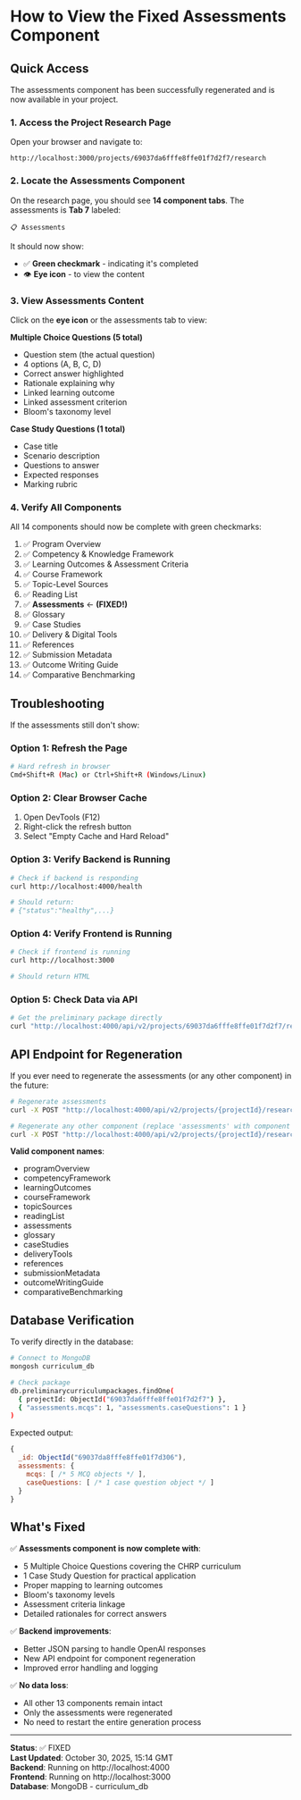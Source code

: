 # How to View the Fixed Assessments Component

## Quick Access

The assessments component has been successfully regenerated and is now available in your project.

### 1. Access the Project Research Page

Open your browser and navigate to:

```
http://localhost:3000/projects/69037da6fffe8ffe01f7d2f7/research
```

### 2. Locate the Assessments Component

On the research page, you should see **14 component tabs**. The assessments is **Tab 7** labeled:

```
📋 Assessments
```

It should now show:

- ✅ **Green checkmark** - indicating it's completed
- 👁️ **Eye icon** - to view the content

### 3. View Assessments Content

Click on the **eye icon** or the assessments tab to view:

**Multiple Choice Questions (5 total)**

- Question stem (the actual question)
- 4 options (A, B, C, D)
- Correct answer highlighted
- Rationale explaining why
- Linked learning outcome
- Linked assessment criterion
- Bloom's taxonomy level

**Case Study Questions (1 total)**

- Case title
- Scenario description
- Questions to answer
- Expected responses
- Marking rubric

### 4. Verify All Components

All 14 components should now be complete with green checkmarks:

1. ✅ Program Overview
2. ✅ Competency & Knowledge Framework
3. ✅ Learning Outcomes & Assessment Criteria
4. ✅ Course Framework
5. ✅ Topic-Level Sources
6. ✅ Reading List
7. ✅ **Assessments** ← **(FIXED!)**
8. ✅ Glossary
9. ✅ Case Studies
10. ✅ Delivery & Digital Tools
11. ✅ References
12. ✅ Submission Metadata
13. ✅ Outcome Writing Guide
14. ✅ Comparative Benchmarking

## Troubleshooting

If the assessments still don't show:

### Option 1: Refresh the Page

```bash
# Hard refresh in browser
Cmd+Shift+R (Mac) or Ctrl+Shift+R (Windows/Linux)
```

### Option 2: Clear Browser Cache

1. Open DevTools (F12)
2. Right-click the refresh button
3. Select "Empty Cache and Hard Reload"

### Option 3: Verify Backend is Running

```bash
# Check if backend is responding
curl http://localhost:4000/health

# Should return:
# {"status":"healthy",...}
```

### Option 4: Verify Frontend is Running

```bash
# Check if frontend is running
curl http://localhost:3000

# Should return HTML
```

### Option 5: Check Data via API

```bash
# Get the preliminary package directly
curl "http://localhost:4000/api/v2/projects/69037da6fffe8ffe01f7d2f7/research/package" | python3 -m json.tool | grep -A 20 '"assessments"'
```

## API Endpoint for Regeneration

If you ever need to regenerate the assessments (or any other component) in the future:

```bash
# Regenerate assessments
curl -X POST "http://localhost:4000/api/v2/projects/{projectId}/research/regenerate/assessments"

# Regenerate any other component (replace 'assessments' with component name)
curl -X POST "http://localhost:4000/api/v2/projects/{projectId}/research/regenerate/programOverview"
```

**Valid component names**:

- programOverview
- competencyFramework
- learningOutcomes
- courseFramework
- topicSources
- readingList
- assessments
- glossary
- caseStudies
- deliveryTools
- references
- submissionMetadata
- outcomeWritingGuide
- comparativeBenchmarking

## Database Verification

To verify directly in the database:

```bash
# Connect to MongoDB
mongosh curriculum_db

# Check package
db.preliminarycurriculumpackages.findOne(
  { projectId: ObjectId("69037da6fffe8ffe01f7d2f7") },
  { "assessments.mcqs": 1, "assessments.caseQuestions": 1 }
)
```

Expected output:

```javascript
{
  _id: ObjectId("69037da8fffe8ffe01f7d306"),
  assessments: {
    mcqs: [ /* 5 MCQ objects */ ],
    caseQuestions: [ /* 1 case question object */ ]
  }
}
```

## What's Fixed

✅ **Assessments component is now complete with**:

- 5 Multiple Choice Questions covering the CHRP curriculum
- 1 Case Study Question for practical application
- Proper mapping to learning outcomes
- Bloom's taxonomy levels
- Assessment criteria linkage
- Detailed rationales for correct answers

✅ **Backend improvements**:

- Better JSON parsing to handle OpenAI responses
- New API endpoint for component regeneration
- Improved error handling and logging

✅ **No data loss**:

- All other 13 components remain intact
- Only the assessments were regenerated
- No need to restart the entire generation process

---

**Status**: ✅ FIXED  
**Last Updated**: October 30, 2025, 15:14 GMT  
**Backend**: Running on http://localhost:4000  
**Frontend**: Running on http://localhost:3000  
**Database**: MongoDB - curriculum_db
